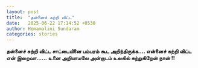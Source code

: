```yaml
---
layout: post
title:  "தன்னைச் சுற்றி விட்ட"
date:   2025-06-22 17:14:52 +0530
author: Hemamalini Sundaram
categories: stories
---
```


**தன்னைச் சுற்றி விட்ட சாட்டையினை பம்பரம் கூட அறிந்திருக்க\.... என்னைச் சுற்றி விட்ட
என் இறைவா\...\... உனை அறியாமலே அன்றாடம் உலகில் சுற்றுகிறேன் நான் !!**

